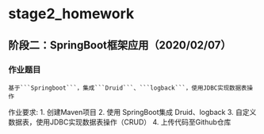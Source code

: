 # stage2_homework
## 阶段二：SpringBoot框架应用（2020/02/07）
### 作业题目
	基于```Springboot```，集成```Druid```、```logback```，使用JDBC实现数据表操作
作业要求:
    1. 创建Maven项目
    2. 使用 SpringBoot集成 Druid、logback
    3. 自定义数据表，使用JDBC实现数据表操作（CRUD）
    4. 上传代码至Github仓库
